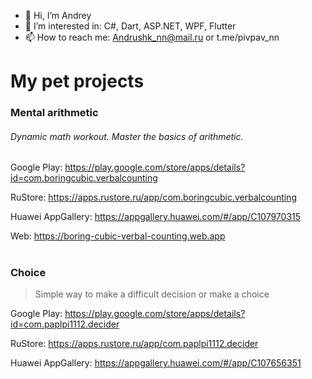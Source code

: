 - 👋 Hi, I’m Andrey
- 👀 I’m interested in: C#, Dart, ASP.NET, WPF, Flutter
- 📫 How to reach me: Andrushk_nn@mail.ru or t.me/pivpav_nn


# My pet projects

### Mental arithmetic
###### Dynamic math workout. Master the basics of arithmetic.

Google Play: https://play.google.com/store/apps/details?id=com.boringcubic.verbalcounting

RuStore: https://apps.rustore.ru/app/com.boringcubic.verbalcounting

Huawei AppGallery: https://appgallery.huawei.com/#/app/C107970315

Web: https://boring-cubic-verbal-counting.web.app


#
### Choice
> Simple way to make a difficult decision or make a choice

Google Play: https://play.google.com/store/apps/details?id=com.paplpi1112.decider

RuStore: https://apps.rustore.ru/app/com.paplpi1112.decider

Huawei AppGallery: https://appgallery.huawei.com/#/app/C107656351

<!---
Andrushk/Andrushk is a ✨ special ✨ repository because its `README.md` (this file) appears on your GitHub profile.
You can click the Preview link to take a look at your changes.
--->
